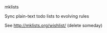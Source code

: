 mklists

Sync plain-text todo lists to evolving rules

See http://mklists.org/wishlist/ (delete someday)
